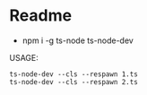 # Readme

- npm i -g ts-node ts-node-dev

USAGE:

```
ts-node-dev --cls --respawn 1.ts
ts-node-dev --cls --respawn 2.ts
```